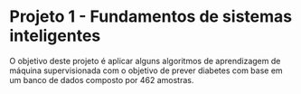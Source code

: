 # Projeto 1 - Fundamentos de sistemas inteligentes

O objetivo deste projeto é aplicar alguns algoritmos de aprendizagem de máquina supervisionada com o objetivo de prever diabetes com base em um banco de dados composto por 462 amostras.
